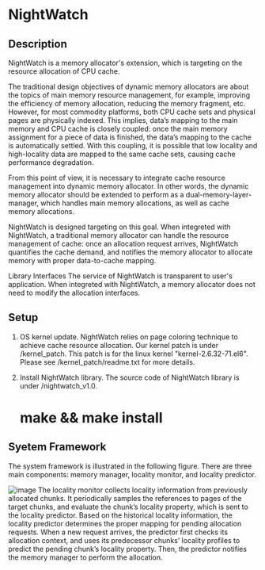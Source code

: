 NightWatch
=========
Description
---------
NightWatch is a memory allocator's extension, which is targeting on the resource allocation of CPU cache.

The traditional design objectives of dynamic memory allocators are about the topics of main memory resource management, for example, improving the efficiency of memory allocation, reducing the memory fragment, etc. However, for most commodity platforms, both CPU cache sets and physical pages are physically indexed. This implies, data’s mapping to the main memory and CPU cache is closely coupled: once the main memory assignment for a piece of data is finished, the data’s mapping to the cache is automatically settled. With this coupling, it is possible that low locality and high-locality data are mapped to the same cache sets, causing cache performance degradation.

From this point of view, it is necessary to integrate cache resource management into dynamic memory allocator. In other words, the dynamic memory allocator should be extended to perform as a dual-memory-layer-manager, which handles main memory allocations, as well as cache memory allocations.

NightWatch is designed targeting on this goal. When integreted with NightWatch, a traditional memory allocator can handle the resource management of cache: once an allocation request arrives, NightWatch quantifies the cache demand, and notifies the memory allocator to allocate memory with proper data-to-cache mapping.


Library Interfaces
The service of NightWatch is transparent to user's application. When integreted with NightWatch, a memory allocator does not need to modify the allocation interfaces. 


Setup
---------
1.	OS kernel update. NightWatch relies on page coloring technique to achieve cache resource allocation. Our kernel patch is under /kernel\_patch. This patch is for the linux kernel "kernel-2.6.32-71.el6". Please see /kernel\_patch/readme.txt for more details.

2.	Install NightWatch library. The source code of NightWatch library is under /nightwatch\_v1.0.
    # make && make install

Syetem Framework
---------
The system framework is illustrated in the following figure. There are three main components: memory manager, locality monitor, and locality predictor.

![image](https://github.com/grtoverflow/PC-Malloc/blob/master/figure/system_design.jpg)
The locality monitor collects locality information from previously allocated chunks. It periodically samples the references to pages of the target chunks, and evaluate the chunk’s locality property, which is sent to the locality predictor. Based on the historical locality information, the locality predictor determines the proper mapping for pending allocation requests. When a new request arrives, the predictor first checks its allocation context, and uses its predecessor chunks’ locality profiles to predict the pending chunk’s locality property. Then, the predictor notifies the memory manager to perform the
allocation.

